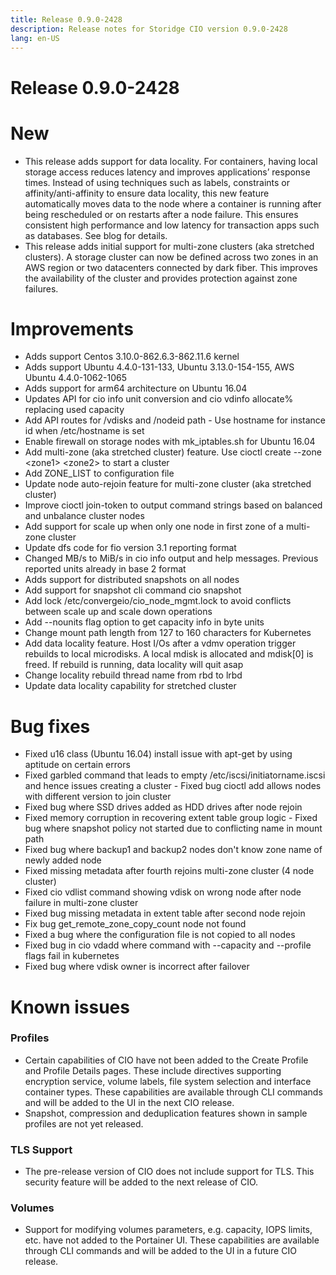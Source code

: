 ```yaml
---
title: Release 0.9.0-2428
description: Release notes for Storidge CIO version 0.9.0-2428  
lang: en-US
---
```


# Release 0.9.0-2428
# New
- This release adds support for data locality. For containers, having local storage access reduces latency and improves applications’ response times. Instead of using techniques
such as labels, constraints or affinity/anti-affinity to ensure data locality, this new feature
automatically moves data to the node where a container is running after being rescheduled or on
restarts after a node failure. This ensures consistent high performance and low latency for
transaction apps such as databases. See blog for details.
- This release adds initial support for multi-zone clusters (aka stretched clusters). A storage cluster can now be defined across two zones in
an AWS region or two datacenters connected by dark fiber. This improves the availability of the
cluster and provides protection against zone failures.

# Improvements
- Adds support Centos 3.10.0-862.6.3-862.11.6 kernel
- Adds support Ubuntu 4.4.0-131-133, Ubuntu 3.13.0-154-155, AWS Ubuntu 4.4.0-1062-1065
- Adds support for arm64 architecture on Ubuntu 16.04
- Updates API for cio info unit conversion and cio vdinfo allocate% replacing used capacity
- Add API routes for /vdisks and /nodeid path - Use hostname for instance id when /etc/hostname is set
- Enable firewall on storage nodes with mk_iptables.sh for Ubuntu 16.04
- Add multi-zone (aka stretched cluster) feature. Use cioctl create --zone &lt;zone1&gt; &lt;zone2&gt; to start a cluster
- Add ZONE_LIST to configuration file
- Update node auto-rejoin feature for multi-zone cluster (aka stretched cluster)
- Improve cioctl join-token to output command strings based on balanced and unbalance cluster nodes
- Add support for scale up when only one node in first zone of a multi-zone cluster
- Update dfs code for fio version 3.1 reporting format
- Changed MB/s to MiB/s in cio info output and help messages. Previous reported units already in base 2 format
- Adds support for distributed snapshots on all nodes
- Add support for snapshot cli command cio snapshot
- Add lock /etc/convergeio/cio_node_mgmt.lock to avoid conflicts between scale up and scale down operations
- Add --nounits flag option to get capacity info in byte units
- Change mount path length from 127 to 160 characters for Kubernetes
- Add data locality feature. Host I/Os after a vdmv operation trigger rebuilds to local microdisks. A local mdisk
is allocated and mdisk[0] is freed. If rebuild is running, data locality will quit asap
- Change locality rebuild thread name from rbd to lrbd
- Update data locality capability for stretched cluster

# Bug fixes
- Fixed u16 class (Ubuntu 16.04) install issue with apt-get by using aptitude on certain errors
- Fixed garbled command that leads to empty /etc/iscsi/initiatorname.iscsi and hence issues creating a cluster - Fixed bug cioctl add allows nodes with different version to join cluster
- Fixed bug where SSD drives added as HDD drives after node rejoin
- Fixed memory corruption in recovering extent table group logic - Fixed bug where snapshot policy not started due to conflicting name in
mount path
- Fixed bug where backup1 and backup2 nodes don't know zone name of newly added node
- Fixed missing metadata after fourth rejoins multi-zone cluster (4 node cluster)
- Fixed cio vdlist command showing vdisk on wrong node after node failure in multi-zone cluster
- Fixed bug missing metadata in extent table after second node rejoin
- Fix bug get_remote_zone_copy_count node not found
- Fixed a bug where the configuration file is not copied to all nodes
- Fixed bug in cio vdadd where command with --capacity and --profile flags fail in kubernetes
- Fixed bug where vdisk owner is incorrect after failover

# Known issues
### Profiles
- Certain capabilities of CIO have not been added to the Create Profile and Profile Details pages. These include directives supporting encryption service,
volume labels, file system selection and interface container types. These capabilities are available
through CLI commands and will be added to the UI in the next CIO release.
- Snapshot, compression and deduplication features shown in sample profiles are not yet released.
### TLS Support
- The pre-release version of CIO does not include support for TLS. This security feature will be added to the next
release of CIO.
### Volumes
- Support for modifying volumes parameters, e.g. capacity, IOPS limits, etc. have not added to the Portainer UI. These capabilities are available through CLI commands and will be
added to the UI in a future CIO release.
